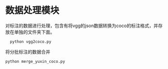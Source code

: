 # 数据处理模块
对标注的数据进行处理，包含有将vgg的json数据转换为coco的标注格式，并存放在单独的文件夹下面。
```
  python vgg2coco.py
```
将分批标注的数据合并
 ```
 python merge_yuxin_coco.py
```
 